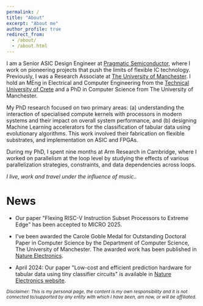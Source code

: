 ```yaml
---
permalink: /
title: "About"
excerpt: "About me"
author_profile: true
redirect_from:
  - /about/
  - /about.html
---
```


I am a Senior ASIC Design Engineer at <a href="https://www.pragmaticsemi.com">Pragmatic Semiconductor</a>, where I work on pioneering projects that push the limits of flexible IC technology. Previously, I was a Research Associate at <a href="https://www.manchester.ac.uk">The University of Manchester</a>. I hold an MEng in Electrical and Computer Engineering from the <a href="https://www.tuc.gr/en/home">Technical University of Crete</a> and a PhD in Computer Science from The University of Manchester.

My PhD research focused on two primary areas: (a) understanding the interaction of specialised compute kernels with processors in modern systems and their impact on overall system performance, and (b) designing Machine Learning accelerators for the classification of tabular data using evolutionary algorithms. This work involved their fabrication on flexible substrates, and implementation on ASIC and FPGAs.

During my PhD, I spent nine months at Arm Research in Cambridge, where I worked on parallelism at the loop level by studying the effects of various parallelization strategies, constraints, and data dependencies across loops.


<i>I live, work and travel under the influence of music..</i>

<h1>News</h1>

- Our paper "Flexing RISC-V Instruction Subset Processors to Extreme Edge" has been accepted to MICRO 2025.

- I’ve been awarded the Carole Goble Medal for Outstanding Doctoral Paper in Computer Science by the Department of Computer Science, The University of Manchester. The awarded work has been published in <a href="https://www.nature.com/articles/s41928-024-01157-5">Nature Electronics</a>.

- April 2024: Our paper "Low-cost and efficient prediction hardware for tabular data using tiny classifier circuits" is available in <a href="https://www.nature.com/articles/s41928-024-01157-5">Nature Electronics website</a>.


<sub><i>Disclaimer: This is my personal page, the content is my own responsibility and it is not connected to/supported by any entity with which I have been, am now, or will be affiliated.</i></sub>